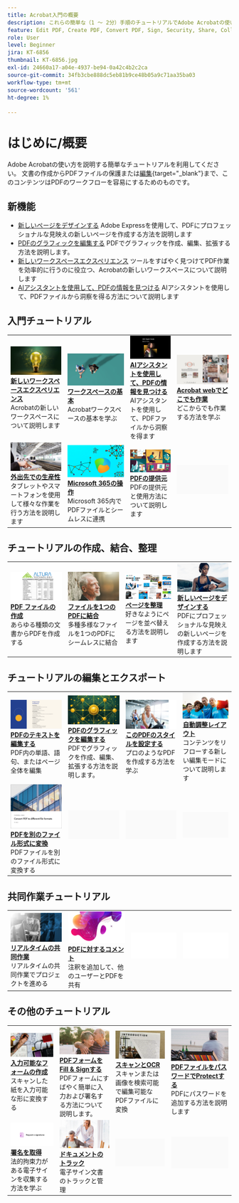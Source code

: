 ```yaml
---
title: Acrobat入門の概要
description: これらの簡単な（1 ～ 2分）手順のチュートリアルでAdobe Acrobatの使い方を学びます
feature: Edit PDF, Create PDF, Convert PDF, Sign, Security, Share, Collaboration, Workspace
role: User
level: Beginner
jira: KT-6856
thumbnail: KT-6856.jpg
exl-id: 24660a17-a04e-4937-be94-0a42c4b2c2ca
source-git-commit: 34fb3cbe888dc5eb81b9ce48b05a9c71aa35ba03
workflow-type: tm+mt
source-wordcount: '561'
ht-degree: 1%

---
```


# はじめに/概要

Adobe Acrobatの使い方を説明する簡単なチュートリアルを利用してください。 文書の作成からPDFファイルの保護または[編集](https://www.adobe.com/jp/acrobat/online/pdf-editor.html){target="_blank"}まで、このコンテンツはPDFのワークフローを容易にするためのものです。

## 新機能

* [新しいページをデザインする](add-custom-page.md)
Adobe Expressを使用して、PDFにプロフェッショナルな見映えの新しいページを作成する方法を説明します
* [PDFのグラフィックを編集する](edit-graphics.md)
PDFでグラフィックを作成、編集、拡張する方法を説明します。
* [新しいワークスペースエクスペリエンス](new-workspace.md)
ツールをすばやく見つけてPDF作業を効率的に行うのに役立つ、Acrobatの新しいワークスペースについて説明します
* [AIアシスタントを使用して、PDFの情報を見つける](ai-assistant.md)
AIアシスタントを使用して、PDFファイルから洞察を得る方法について説明します

## 入門チュートリアル

<table style="table-layout:fixed">
<tr>
  <td>
    <a href="new-workspace.md">
      <img alt="新しいワークスペースエクスペリエンス" src="../assets/new-workspace.png" />
    </a>
    <div>
    <a href="new-workspace.md"><strong>新しいワークスペースエクスペリエンス</strong></a>
    </div>
    Acrobatの新しいワークスペースについて説明します
    <br>
  </td>
  <td>
    <a href="get-to-know-the-acrobat-dc-interface.md">
      <img alt="ワークスペースの基本" src="../assets/workspace-basics.png" />
    </a>
    <div>
    <a href="get-to-know-the-acrobat-dc-interface.md"><strong>ワークスペースの基本</strong></a>
    </div>
    Acrobatワークスペースの基本を学ぶ
    <br>
  </td>
  <td>
    <a href="ai-assistant.md">
      <img alt="AIアシスタントでPDFのインサイトを見つける" src="../assets/ai-assistant.png" />
    </a>
    <div>
    <a href="ai-assistant.md"><strong>AIアシスタントを使用して、PDFの情報を見つける</strong></a>
    </div>
    AIアシスタントを使用して、PDFファイルから洞察を得ます
    <br>
  </td>
  <td>
    <a href="acrobatweb.md">
      <img alt="Acrobat webでどこでも作業" src="../assets/acrobat-web.png" />
    </a>
    <div>
    <a href="acrobatweb.md"><strong>Acrobat webでどこでも作業</strong></a>
    </div>
    どこからでも作業する方法を学ぶ
    <br>
  </td>
</tr>
<tr>
  <td>
    <a href="productivity.md">
      <img alt="外出先での生産性" src="../assets/productivity.png" />
    </a>
    <div>
    <a href="productivity.md"><strong>外出先での生産性</strong></a>
    </div>
    タブレットやスマートフォンを使用して様々な作業を行う方法を説明します
    <br>
  </td>
    <td>
      <a href="../integrate/integrate-overview.md#microsoft">
        <img alt="Microsoft 365の使用" src="../assets/microsoft-365.png" />
      </a>
      <div>
      <a href="../integrate/integrate-overview.md#microsoft"><strong>Microsoft 365の操作</strong></a>
      </div>
      Microsoft 365内でPDFファイルとシームレスに連携
      <br> 
    </td>
    <td>
      <a href="where-do-pdfs-come-from.md">
        <img alt="PDFはどこから来るのですか。" src="../assets/where-pdfs.png" />
      </a>
      <div>
      <a href="where-do-pdfs-come-from.md"><strong>PDFの提供元</strong></a>
      </div>
      PDFの提供元と使用方法について説明します
      <br>
    </td>
    <td>
    <img alt="スペーサー" src="../assets/Grayspacer.png" />
      <div>
      <br>
    </td>
  </tr>
  </table>

## チュートリアルの作成、結合、整理

<table style="table-layout:fixed">
  <tr>
    <td>
      <a href="create-pdf.md">
        <img alt="PDFファイルの作成" src="../assets/create.png" />
      </a>
      <div>
      <a href="create-pdf.md"><strong>PDF ファイルの作成</strong></a>
      </div>
      あらゆる種類の文書からPDFを作成する
      <br>
    </td>
    <td>
      <a href="combine-to-pdf.md">
        <img alt="ファイルを1つのPDFーに結合" src="../assets/combine.png" />
      </a>
      <div>
      <a href="combine-to-pdf.md"><strong>ファイルを1つのPDFに結合</strong></a>
      </div>
      多種多様なファイルを1つのPDFにシームレスに結合
      <br>
    </td>
    <td>
      <a href="organize.md">
        <img alt="ページを整理" src="../assets/organize-pages.png" />
      </a>
      <div>
      <a href="organize.md"><strong>ページを整理</strong></a>
      </div>
      好きなようにページを並べ替える方法を説明します
      <br>
    </td>
    <td>
      <a href="add-custom-page.md">
        <img alt="新しいページをデザインする" src="../assets/design.png" />
      </a>
      <div>
      <a href="add-custom-page.md"><strong>新しいページをデザインする</strong></a>
      </div>
     PDFにプロフェッショナルな見映えの新しいページを作成する方法を説明します
      <br>
    </td>
  </tr>
  </table>

## チュートリアルの編集とエクスポート

<table style="table-layout:fixed">
  <tr>
    <td>
      <a href="edit-pdf.md">
        <img alt="PDF内のテキストの編集" src="../assets/edit-text.png" />
      </a>
      <div>
      <a href="edit-pdf.md"><strong>PDFのテキストを編集する</strong></a>
      </div>
      PDF内の単語、語句、またはページ全体を編集
      <br>
    </td>
    <td>
      <a href="edit-graphics.md">
        <img alt="PDF内のグラフィックの編集" src="../assets/edit-graphics.png" />
      </a>
      <div>
      <a href="edit-graphics.md"><strong>PDFのグラフィックを編集する</strong></a>
      </div>
      PDFでグラフィックを作成、編集、拡張する方法を説明します。
      <br>
    </td>
    <td>
      <a href="stylize-this-PDF.md">
        <img alt="このPDFをスタイライズ" src="../assets/stylize-pdf.png" />
      </a>
      <div>
      <a href="stylize-this-PDF.md"><strong>このPDFのスタイルを設定する</strong></a>
      </div>
      プロのようなPDFを作成する方法を学ぶ
      <br>
    </td>
   <td>
      <a href="auto-adjust-layout.md">
        <img alt="自動調整レイアウト" src="../assets/auto-adjust.png" />
      </a>
      <div>
      <a href="auto-adjust-layout.md"><strong>自動調整レイアウト</strong></a>
      </div>
      コンテンツをリフローする新しい編集モードについて説明します
      <br>
    </td>
  </tr>
    <td>
      <a href="export-pdf.md">
        <img alt="PDFを別のファイル形式に変換" src="../assets/convert.png" />
      </a>
      <div>
      <a href="export-pdf.md"><strong>PDFを別のファイル形式に変換</strong></a>
      </div>
      PDFファイルを別のファイル形式に変換する
      <br>
    </td>
    <td>
   <img alt="スペーサー" src="../assets/Grayspacer.png" />
    <div>
    <br>
  </td>
  <td>
   <img alt="スペーサー" src="../assets/Grayspacer.png" />
    <div>
    <br>
  </td>
   <td>
   <img alt="スペーサー" src="../assets/Grayspacer.png" />
    <div>
    <br>
  </td>
</tr>
</table>

## 共同作業チュートリアル

<table style="table-layout:fixed">
  <tr>
    <td>
      <a href="collaborate.md">
        <img alt="リアルタイムの共同作業" src="../assets/collaborate.png" />
      </a>
      <div>
      <a href="collaborate.md"><strong>リアルタイムの共同作業</strong></a>
      </div>
      リアルタイムの共同作業でプロジェクトを進める
    </td>
    <td>
      <a href="comment-on-pdf-files.md">
        <img alt="PDFに対するコメント" src="../assets/comment.png" />
      </a>
      <div>
      <a href="comment-on-pdf-files.md"><strong>PDFに対するコメント</strong></a>
      </div>
      注釈を追加して、他のユーザーとPDFを共有
      <br>
    </td>
    <td>
    <img alt="スペーサー" src="../assets/Whitespacer.png" />
      <div>
      <br>
    </td>
    <td>
    <img alt="スペーサー" src="../assets/Whitespacer.png" />
      <div>
      <br>
    </td>
</tr>
</table>

## その他のチュートリアル

<table style="table-layout:fixed">
<tr>
  <td>
    <a href="create-fillable-forms.md">
      <img alt="入力可能なフォームの作成" src="../assets/fillable-forms.png" />
    </a>
    <div>
      <a href="create-fillable-forms.md"><strong>入力可能なフォームの作成</strong></a>
      </div>
      スキャンした紙を入力可能な形に変換する
      <br>
  </td>
  <td>
    <a href="fill-and-sign.md">
      <img alt="PDFフォームをFill &amp; Sign" src="../assets/fill-sign.png" />
    </a>
    <div>
    <a href="fill-and-sign.md"><strong>PDFフォームをFill &amp; Signする</strong></a>
    </div>
    PDFフォームにすばやく簡単に入力および署名する方法について説明します。
    <br>
  </td>
  <td>
    <a href="scan-and-ocr.md">
      <img alt="スキャンとOCR" src="../assets/scan.png" />
    </a>
    <div>
    <a href="scan-and-ocr.md"><strong>スキャンとOCR</strong></a>
    </div>
    スキャンまたは画像を検索可能で編集可能なPDFファイルに変換
    <br>
  </td>
  <td>
    <a href="password-protect.md">
      <img alt="PDFファイルをパスワードでProtectする" src="../assets/protect.png" />
    </a>
    <div>
    <a href="password-protect.md"><strong>PDFファイルをパスワードでProtectする</strong></a>
    </div>
    PDFにパスワードを追加する方法を説明します
    <br>
  </td>
</tr>
<tr>
  <td>
    <a href="signatures.md">
      <img alt="署名を取得" src="../assets/signatures.png" />
    </a>
    <div>
    <a href="signatures.md"><strong>署名を取得</strong></a>
    </div>
    法的拘束力がある電子サインを収集する方法を学ぶ
    <br>
  </td>
  <td>
    <a href="track.md">
      <img alt="ドキュメントのトラック" src="../assets/track.png" />
    </a>
    <div>
    <a href="track.md"><strong>ドキュメントのトラック</strong></a>
    </div>
    電子サイン文書のトラックと管理
    <br>
  </td>
  <td>
   <img alt="スペーサー" src="../assets/Grayspacer.png" />
    <div>
    <br>
  </td>
  <td>
   <img alt="スペーサー" src="../assets/Grayspacer.png" />
    <div>
    <br>
  </td>
</tr>
</table>
